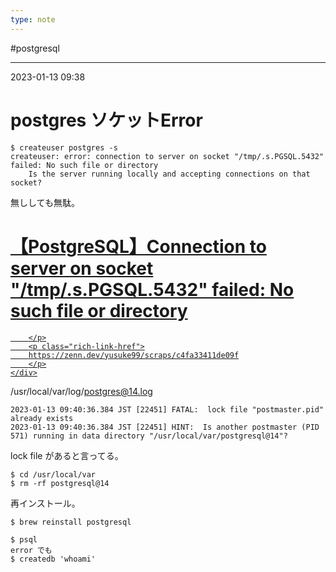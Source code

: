 ```yaml
---
type: note
---
```


#postgresql 

---
2023-01-13  09:38

# postgres  ソケットError

```
$ createuser postgres -s
createuser: error: connection to server on socket "/tmp/.s.PGSQL.5432" failed: No such file or directory
	Is the server running locally and accepting connections on that socket?
```

無ししても無駄。


<div class="rich-link-card-container"><a class="rich-link-card" href="https://zenn.dev/yusuke99/scraps/c4fa33411de09f" target="_blank">
	<div class="rich-link-image-container">
		<div class="rich-link-image" style="background-image: url('https://storage.googleapis.com/zenn-user-upload/avatar/f7d619e53f.jpeg')">
	</div>
	</div>
	<div class="rich-link-card-text">
		<h1 class="rich-link-card-title">【PostgreSQL】Connection to server on socket "/tmp/.s.PGSQL.5432" failed: No such file or directory</h1>
		<p class="rich-link-card-description">
		
		</p>
		<p class="rich-link-href">
		https://zenn.dev/yusuke99/scraps/c4fa33411de09f
		</p>
	</div>
</a></div>



/usr/local/var/log/postgres@14.log

```
2023-01-13 09:40:36.384 JST [22451] FATAL:  lock file "postmaster.pid" already exists
2023-01-13 09:40:36.384 JST [22451] HINT:  Is another postmaster (PID 571) running in data directory "/usr/local/var/postgresql@14"?
```

lock file があると言ってる。

```shell
$ cd /usr/local/var
$ rm -rf postgresql@14
```

再インストール。
```shell
$ brew reinstall postgresql

$ psql
error でも
$ createdb 'whoami'

```
